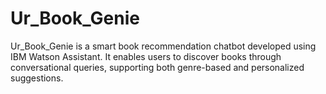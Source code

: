 # Ur_Book_Genie
Ur_Book_Genie is a smart book recommendation chatbot developed using IBM Watson Assistant. It enables users to discover books through conversational queries, supporting both genre-based and personalized suggestions.
